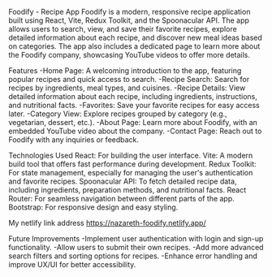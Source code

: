 Foodify - Recipe App
Foodify is a modern, responsive recipe application built using React, Vite, Redux Toolkit, and the Spoonacular API. The app allows users to search, view, and save their favorite recipes, explore detailed information about each recipe, and discover new meal ideas based on categories. The app also includes a dedicated page to learn more about the Foodify company, showcasing YouTube videos to offer more details.

Features
-Home Page: A welcoming introduction to the app, featuring popular recipes and quick access to search.
-Recipe Search: Search for recipes by ingredients, meal types, and cuisines.
-Recipe Details: View detailed information about each recipe, including ingredients, instructions, and nutritional facts.
-Favorites: Save your favorite recipes for easy access later.
-Category View: Explore recipes grouped by category (e.g., vegetarian, dessert, etc.).
-About Page: Learn more about Foodify, with an embedded YouTube video about the company.
-Contact Page: Reach out to Foodify with any inquiries or feedback.

Technologies Used
React: For building the user interface.
Vite: A modern build tool that offers fast performance during development.
Redux Toolkit: For state management, especially for managing the user's authentication and favorite recipes.
Spoonacular API: To fetch detailed recipe data, including ingredients, preparation methods, and nutritional facts.
React Router: For seamless navigation between different parts of the app.
Bootstrap: For responsive design and easy styling.

My netlify link address
https://nazareth-foodify.netlify.app/


Future Improvements
-Implement user authentication with login and sign-up functionality.
-Allow users to submit their own recipes.
-Add more advanced search filters and sorting options for recipes.
-Enhance error handling and improve UX/UI for better accessibility.
